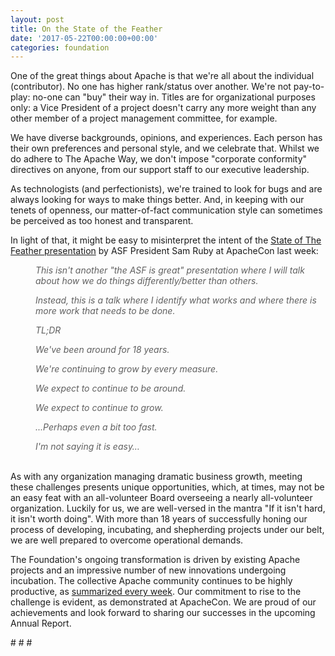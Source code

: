 ```yaml
---
layout: post
title: On the State of the Feather
date: '2017-05-22T00:00:00+00:00'
categories: foundation
---
```

<p>One of the great things about Apache is that we're all about the individual (contributor). No one has higher rank/status over another. We're not pay-to-play: no-one can &quot;buy&quot; their way in. Titles are for organizational purposes only: a Vice President of a project doesn't carry any more weight than any other member of a project management committee, for example.</p> 
  <p>We have diverse backgrounds, opinions, and experiences. Each person has their own preferences and personal style, and we celebrate that. Whilst we do adhere to The Apache Way, we don't impose &quot;corporate conformity&quot; directives on anyone, from our support staff to our executive leadership.</p> 
  <p>As technologists (and perfectionists), we're trained to look for bugs and are always looking for ways to make things better. And, in keeping with our tenets of openness, our matter-of-fact communication style can sometimes be perceived as too honest and transparent.</p> 
  <p>In light of that, it might be easy to misinterpret the intent of the&nbsp;<a href="https://s3.amazonaws.com/files-dist/sof/ASFStateoftheFeather-2017.pdf">State of The Feather presentation</a>&nbsp;by ASF President Sam Ruby at ApacheCon last week:</p> 
  <blockquote style="margin: 0px 0px 0px 40px; border: none; padding: 0px;"> 
    <p><em>This isn't another &quot;the ASF is great&quot; presentation where I will talk about how we do things differently/better than others.</em></p> 
    <p><em>Instead, this is a talk where I identify what works and where there is more work that needs to be done.</em></p> 
    <p><em>TL;DR</em></p> 
    <p><em>We've been around for 18 years.</em></p> 
    <p><em>We're continuing to grow by every measure.</em></p> 
    <p><em>We expect to continue to be around.</em></p> 
    <p><em>We expect to continue to grow.</em></p> 
    <p><em>...Perhaps even a bit too fast.</em></p> 
    <p><em>I'm not saying it is easy…</em></p> 
  </blockquote> 
  <p><br />As with any organization managing dramatic business growth, meeting these challenges presents unique opportunities, which, at times, may not be an easy feat with an all-volunteer Board overseeing a nearly all-volunteer organization. Luckily for us, we are well-versed in the mantra &quot;If it isn't hard, it isn't worth doing&quot;. With more than 18 years of successfully honing our process of developing, incubating, and shepherding projects under our belt, we are well prepared to overcome operational demands.</p> 
  <p>The Foundation's ongoing transformation is driven by existing Apache projects and an impressive number of new innovations undergoing incubation. The collective Apache community continues to be highly productive, as <a href="https://s.apache.org/oVXb">summarized every week</a>. Our commitment to rise to the challenge is evident, as demonstrated at ApacheCon. We are proud of our achievements and look forward to sharing our successes in the upcoming Annual Report.</p> 
  <p># # #&nbsp;</p>
